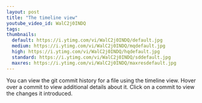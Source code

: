 ```yaml
---
layout: post
title: "The timeline view"
youtube_video_id: WalC2j0INDQ
tags:
thumbnails:
  default: https://i.ytimg.com/vi/WalC2j0INDQ/default.jpg
  medium: https://i.ytimg.com/vi/WalC2j0INDQ/mqdefault.jpg
  high: https://i.ytimg.com/vi/WalC2j0INDQ/hqdefault.jpg
  standard: https://i.ytimg.com/vi/WalC2j0INDQ/sddefault.jpg
  maxres: https://i.ytimg.com/vi/WalC2j0INDQ/maxresdefault.jpg
---
```


You can view the git commit history for a file using the timeline view. Hover over a commit to view additional details about it. Click on a commit to view the changes it introduced.
